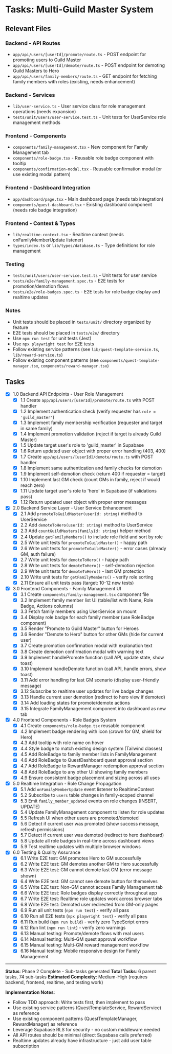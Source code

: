# Tasks: Multi-Guild Master System

## Relevant Files

### Backend - API Routes
- `app/api/users/[userId]/promote/route.ts` - POST endpoint for promoting users to Guild Master
- `app/api/users/[userId]/demote/route.ts` - POST endpoint for demoting Guild Masters to Hero
- `app/api/users/family-members/route.ts` - GET endpoint for fetching family members with roles (existing, needs enhancement)

### Backend - Services
- `lib/user-service.ts` - User service class for role management operations (needs expansion)
- `tests/unit/users/user-service.test.ts` - Unit tests for UserService role management methods

### Frontend - Components
- `components/family-management.tsx` - New component for Family Management tab
- `components/role-badge.tsx` - Reusable role badge component with tooltip
- `components/confirmation-modal.tsx` - Reusable confirmation modal (or use existing modal pattern)

### Frontend - Dashboard Integration
- `app/dashboard/page.tsx` - Main dashboard page (needs tab integration)
- `components/quest-dashboard.tsx` - Existing dashboard component (needs role badge integration)

### Frontend - Context & Types
- `lib/realtime-context.tsx` - Realtime context (needs onFamilyMemberUpdate listener)
- `types/index.ts` or `lib/types/database.ts` - Type definitions for role management

### Testing
- `tests/unit/users/user-service.test.ts` - Unit tests for user service
- `tests/e2e/family-management.spec.ts` - E2E tests for promotion/demotion flows
- `tests/e2e/role-badges.spec.ts` - E2E tests for role badge display and realtime updates

### Notes
- Unit tests should be placed in `tests/unit/` directory organized by feature
- E2E tests should be placed in `tests/e2e/` directory
- Use `npm run test` for unit tests (Jest)
- Use `npx playwright test` for E2E tests
- Follow existing service patterns (see `lib/quest-template-service.ts`, `lib/reward-service.ts`)
- Follow existing component patterns (see `components/quest-template-manager.tsx`, `components/reward-manager.tsx`)

## Tasks

- [x] 1.0 Backend API Endpoints - User Role Management
  - [x] 1.1 Create `app/api/users/[userId]/promote/route.ts` with POST handler
  - [x] 1.2 Implement authentication check (verify requester has `role = 'guild_master'`)
  - [x] 1.3 Implement family membership verification (requester and target in same family)
  - [x] 1.4 Implement promotion validation (reject if target is already Guild Master)
  - [x] 1.5 Update target user's role to 'guild_master' in Supabase
  - [x] 1.6 Return updated user object with proper error handling (403, 400)
  - [x] 1.7 Create `app/api/users/[userId]/demote/route.ts` with POST handler
  - [x] 1.8 Implement same authentication and family checks for demotion
  - [x] 1.9 Implement self-demotion check (return 400 if requester = target)
  - [x] 1.10 Implement last GM check (count GMs in family, reject if would reach zero)
  - [x] 1.11 Update target user's role to 'hero' in Supabase (if validations pass)
  - [x] 1.12 Return updated user object with proper error messages

- [x] 2.0 Backend Service Layer - User Service Enhancement
  - [x] 2.1 Add `promoteToGuildMaster(userId: string)` method to UserService
  - [x] 2.2 Add `demoteToHero(userId: string)` method to UserService
  - [x] 2.3 Add `countGuildMasters(familyId: string)` helper method
  - [x] 2.4 Update `getFamilyMembers()` to include role field and sort by role
  - [x] 2.5 Write unit tests for `promoteToGuildMaster()` - happy path
  - [x] 2.6 Write unit tests for `promoteToGuildMaster()` - error cases (already GM, auth failure)
  - [x] 2.7 Write unit tests for `demoteToHero()` - happy path
  - [x] 2.8 Write unit tests for `demoteToHero()` - self-demotion rejection
  - [x] 2.9 Write unit tests for `demoteToHero()` - last GM protection
  - [x] 2.10 Write unit tests for `getFamilyMembers()` - verify role sorting
  - [x] 2.11 Ensure all unit tests pass (target: 10-12 new tests)

- [x] 3.0 Frontend Components - Family Management UI
  - [x] 3.1 Create `components/family-management.tsx` component file
  - [x] 3.2 Implement family member list UI (table/list with Name, Role Badge, Actions columns)
  - [x] 3.3 Fetch family members using UserService on mount
  - [x] 3.4 Display role badge for each family member (use RoleBadge component)
  - [x] 3.5 Render "Promote to Guild Master" button for Heroes
  - [x] 3.6 Render "Demote to Hero" button for other GMs (hide for current user)
  - [x] 3.7 Create promotion confirmation modal with explanation text
  - [x] 3.8 Create demotion confirmation modal with warning text
  - [x] 3.9 Implement handlePromote function (call API, update state, show toast)
  - [x] 3.10 Implement handleDemote function (call API, handle errors, show toast)
  - [x] 3.11 Add error handling for last GM scenario (display user-friendly message)
  - [x] 3.12 Subscribe to realtime user updates for live badge changes
  - [x] 3.13 Handle current user demotion (redirect to hero view if demoted)
  - [x] 3.14 Add loading states for promote/demote actions
  - [x] 3.15 Integrate FamilyManagement component into dashboard as new tab

- [x] 4.0 Frontend Components - Role Badges System
  - [x] 4.1 Create `components/role-badge.tsx` reusable component
  - [x] 4.2 Implement badge rendering with icon (crown for GM, shield for Hero)
  - [x] 4.3 Add tooltip with role name on hover
  - [x] 4.4 Style badge to match existing design system (Tailwind classes)
  - [x] 4.5 Add RoleBadge to family member lists in FamilyManagement
  - [x] 4.6 Add RoleBadge to QuestDashboard quest approval section
  - [x] 4.7 Add RoleBadge to RewardManager redemption approval section
  - [x] 4.8 Add RoleBadge to any other UI showing family members
  - [x] 4.9 Ensure consistent badge placement and sizing across all uses

- [x] 5.0 Realtime Integration - Role Change Propagation
  - [x] 5.1 Add `onFamilyMemberUpdate` event listener to RealtimeContext
  - [x] 5.2 Subscribe to `users` table changes in family-scoped channel
  - [x] 5.3 Emit `family_member_updated` events on role changes (INSERT, UPDATE)
  - [x] 5.4 Update FamilyManagement component to listen for role updates
  - [x] 5.5 Refresh UI when other users are promoted/demoted
  - [x] 5.6 Detect if current user was promoted (show success message, refresh permissions)
  - [x] 5.7 Detect if current user was demoted (redirect to hero dashboard)
  - [x] 5.8 Update all role badges in real-time across dashboard views
  - [x] 5.9 Test realtime updates with multiple browser windows

- [x] 6.0 Testing & Quality Assurance
  - [x] 6.1 Write E2E test: GM promotes Hero to GM successfully
  - [x] 6.2 Write E2E test: GM demotes another GM to Hero successfully
  - [x] 6.3 Write E2E test: GM cannot demote last GM (error message shown)
  - [x] 6.4 Write E2E test: GM cannot see demote button for themselves
  - [x] 6.5 Write E2E test: Non-GM cannot access Family Management tab
  - [x] 6.6 Write E2E test: Role badges display correctly throughout app
  - [x] 6.7 Write E2E test: Realtime role updates work across browser tabs
  - [x] 6.8 Write E2E test: Demoted user redirected from GM-only pages
  - [x] 6.9 Run all unit tests (`npm run test`) - verify all pass
  - [x] 6.10 Run all E2E tests (`npx playwright test`) - verify all pass
  - [x] 6.11 Run build (`npm run build`) - verify zero TypeScript errors
  - [x] 6.12 Run lint (`npm run lint`) - verify zero warnings
  - [x] 6.13 Manual testing: Promote/demote flows with real users
  - [x] 6.14 Manual testing: Multi-GM quest approval workflow
  - [x] 6.15 Manual testing: Multi-GM reward management workflow
  - [x] 6.16 Manual testing: Mobile responsive design for Family Management

---

**Status**: Phase 2 Complete - Sub-tasks generated
**Total Tasks**: 6 parent tasks, 74 sub-tasks
**Estimated Complexity**: Medium-High (requires backend, frontend, realtime, and testing work)

**Implementation Notes**:
- Follow TDD approach: Write tests first, then implement to pass
- Use existing service patterns (QuestTemplateService, RewardService) as reference
- Use existing component patterns (QuestTemplateManager, RewardManager) as reference
- Leverage Supabase RLS for security - no custom middleware needed
- All API routes should be minimal (direct Supabase calls preferred)
- Realtime updates already have infrastructure - just add user table subscription
